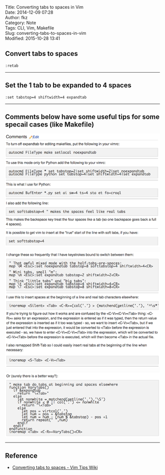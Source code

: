 Title: Converting tabs to spaces in Vim  
Date: 2014-12-09 07:28  
Author: fkz  
Category: Note  
Tags: CLI, Vim, Makefile  
Slug: converting-tabs-to-spaces-in-vim  
Modified: 2015-10-28 13:41  
  
  
## Convert tabs to spaces  
  
```vim  
:retab  
```  
  
---  
  
## Set the 1 tab to be expanded to 4 spaces  
  
```vim  
:set tabstop=4 shiftwidth=4 expandtab  
```  
  
---  
  
## Comments below have some useful tips for some specail cases (like Makefile)  
  
![Comment 1](/files/converting-tabs-to-spaces-in-vim/comments_1.png)  
  
![Comment 2](/files/converting-tabs-to-spaces-in-vim/comments_2.png)  
  
![Comment 3](/files/converting-tabs-to-spaces-in-vim/comments_3.png)  
  
---  
  
## Reference  
  
+ [Converting tabs to spaces - Vim Tips Wiki](http://vim.wikia.com/wiki/Converting_tabs_to_spaces)  
